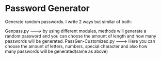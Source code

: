 # Password Generator

Generate random passwords. I write 2 ways but similar of both:

Genpass.py ---> by using different modules, methods will generate a random password and you can choose the amount of length and how many passwords will be generated.
PassGen-Customized.py ---> Here you can choose the amount of letters, numbers, special character and also how many passwords will be generated(same as above)
